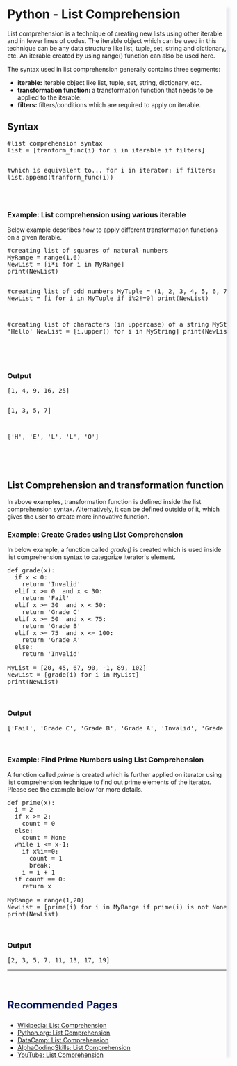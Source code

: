 

<!DOCTYPE html>
<html lang="en-US">
<head>
<meta charset="utf-8">
<meta name="keywords" content="Python List Comprehension"/>
<meta name="Description" content="Python List Comprehension"/>
      
<meta name="viewport" content="width=device-width, initial-scale=1, shrink-to-fit=no">
<link rel="stylesheet" href="https://stackpath.bootstrapcdn.com/bootstrap/4.3.1/css/bootstrap.min.css" integrity="sha384-ggOyR0iXCbMQv3Xipma34MD+dH/1fQ784/j6cY/iJTQUOhcWr7x9JvoRxT2MZw1T" crossorigin="anonymous">

</head>
<body>


<div class="container-fluid pt-2 pb-2 pl-4 pr-4">
<div class="row">
<div class="col-lg-2 d-none d-lg-block">
  
</div>
<div class="col-lg-8 p-2 bg-white" style=" box-shadow: 10px 0 5px -2px hsl(240, 20%, 93%);"> 


<h1><strong>Python - List Comprehension</strong></h1>

<p>List comprehension is a technique of creating new lists using other iterable and in fewer lines of codes. The iterable object which can be used in this technique can be any data structure like list, tuple, set, string and dictionary, etc. An iterable created by using range() function can also be used here.</p>
<p>The syntax used in list comprehension generally contains three segments:<p>
<ul>
<li><strong>iterable: </strong>iterable object like list, tuple, set, string, dictionary, etc.</li>
<li><strong>transformation function: </strong>a transformation function that needs to be applied to the iterable.</li>
<li><strong>filters: </strong>filters/conditions which are required to apply on iterable.</li>
</ul>

<h2>Syntax</h2>
<pre class="prettyprint notranslate">
#list comprehension syntax
list = [tranform_func(i) for i in iterable if filters]

#which is equivalent to...
for i in iterator:
  if filters:
    list.append(tranform_func(i))
</pre>
<br>


<h3>Example: List comprehension using various iterable</h3>
<p>Below example describes how to apply different transformation functions on a given iterable.</p>	
<pre class="prettyprint notranslate">
#creating list of squares of natural numbers
MyRange = range(1,6)
NewList = [i*i for i in MyRange]
print(NewList)

#creating list of odd numbers
MyTuple = (1, 2, 3, 4, 5, 6, 7, 8)
NewList = [i for i in MyTuple if i%2!=0]
print(NewList)


#creating list of characters (in uppercase) of a string 
MyString = 'Hello'
NewList = [i.upper() for i in MyString]
print(NewList)

</pre>
<br>

<h3>Output</h3>	
<pre class="prettyprint notranslate">
[1, 4, 9, 16, 25]

[1, 3, 5, 7]

['H', 'E', 'L', 'L', 'O']

</pre>
<br>

<h2>List Comprehension and transformation function</h2>
<p>In above examples, transformation function is defined inside the list comprehension syntax. Alternatively, it can be defined outside of it, which gives the user to create more innovative function.</p>
<h3>Example: Create Grades using List Comprehension</h3>
<p>In below example, a function called <i>grade()</i> is created which is used inside list comprehension syntax to categorize iterator's element.</p>
  
<pre class="prettyprint notranslate">
def grade(x):
  if x &lt; 0:
    return 'Invalid'
  elif x &gt;= 0  and x &lt; 30:
    return 'Fail'
  elif x &gt;= 30  and x &lt; 50:
    return 'Grade C'
  elif x &gt;= 50  and x &lt; 75:
    return 'Grade B'
  elif x &gt;= 75  and x &lt;= 100:
    return 'Grade A'
  else:
    return 'Invalid'

MyList = [20, 45, 67, 90, -1, 89, 102]
NewList = [grade(i) for i in MyList]
print(NewList)
</pre>

<br>
<h3>Output</h3>    
<pre class="prettyprint notranslate">
['Fail', 'Grade C', 'Grade B', 'Grade A', 'Invalid', 'Grade A', 'Invalid']
</pre>

<br>
<h3>Example: Find Prime Numbers using List Comprehension</h3>
<p>A function called <i>prime</i> is created which is further applied on iterator using list comprehension technique to find out prime elements of the iterator. Please see the example below for more details.</p>
   
<pre class="prettyprint notranslate">
def prime(x):
  i = 2
  if x &gt;= 2: 
    count = 0 
  else: 
    count = None
  while i &lt;= x-1:
    if x%i==0:
      count = 1
      break;
    i = i + 1
  if count == 0:
    return x

MyRange = range(1,20)
NewList = [prime(i) for i in MyRange if prime(i) is not None]
print(NewList)
</pre>
<br>
<h3>Output</h3>   
<pre class="prettyprint notranslate">
[2, 3, 5, 7, 11, 13, 17, 19]
</pre>
<hr class="m-0">
<br><div class="recommend p-0 m-0 pl-2">
  <h3 style="color: hsl(225, 100%, 20%); font-size: 24px;">Recommended Pages</h3>
  <ul>
  <li><a href="https://en.wikipedia.org/wiki/List_comprehension">Wikipedia: List Comprehension</a></li>
  <li><a href="https://docs.python.org/3/tutorial/datastructures.html#tut-listcomps">Python.org: List Comprehension</a></li>
  <li><a href="https://www.datacamp.com/community/tutorials/python-list-comprehension">DataCamp: List Comprehension</a></li>
  <li><a href="https://alphacodingskills.com/python/pages/python-list-comprehension.php">AlphaCodingSkills: List Comprehension</a></li>
  <li><a href="https://www.youtube.com/watch?v=1HlyKKiGg-4">YouTube: List Comprehension</a></li>
  </ul>
</div>
</div> 
<div class="col-lg-2 d-none d-lg-block"> 

 </div>
 </div>
</div>

</body>
</html>
